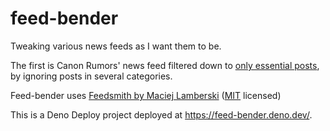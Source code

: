 # feed-bender

Tweaking various news feeds as I want them to be.

The first is Canon Rumors' news feed filtered down to [only essential posts](https://feed-bender.deno.dev/canon/crfeed.json), by ignoring posts in several categories.

Feed-bender uses [Feedsmith by Maciej Lamberski](https://github.com/macieklamberski/feedsmith) ([MIT](https://github.com/macieklamberski/feedsmith/blob/main/LICENSE) licensed)

This is a Deno Deploy project deployed at https://feed-bender.deno.dev/.
